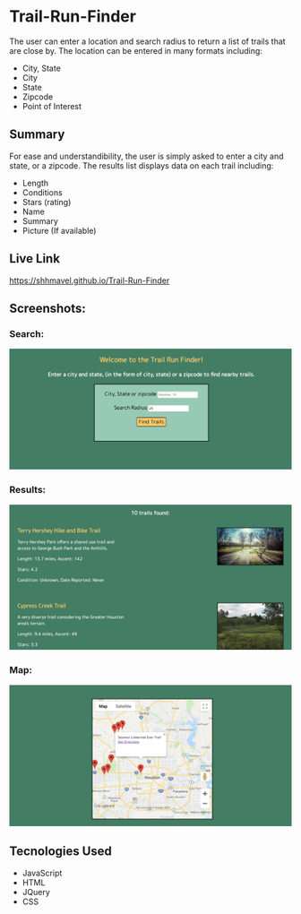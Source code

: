 # Trail-Run-Finder
The user can enter a location and search radius to return a list of trails that are close by. The location can be entered in many formats including: 
  * City, State 
  * City
  * State
  * Zipcode
  * Point of Interest
  
 ## Summary
  For ease and understandibility, the user is simply asked to enter a city and state, or a zipcode.
  The results list displays data on each trail including:
  * Length
  * Conditions
  * Stars (rating)
  * Name
  * Summary
  * Picture (If available)

## Live Link
https://shhmavel.github.io/Trail-Run-Finder

## Screenshots:
### Search:
![search screen](Screenshots/Search.png)

### Results:
![results list](Screenshots/Results.png)

### Map:
![Map](Screenshots/Map.png)

## Tecnologies Used
* JavaScript
* HTML
* JQuery
* CSS 
